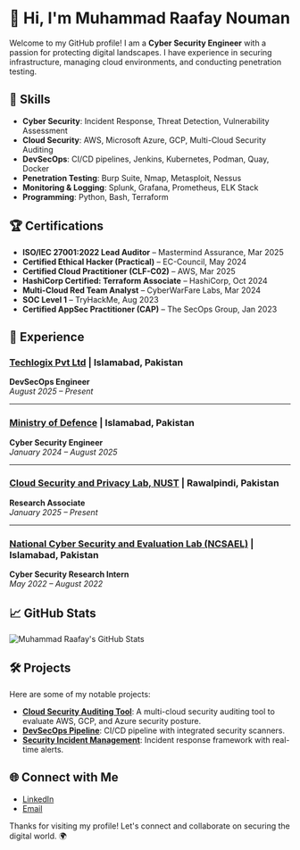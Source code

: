# 👋 Hi, I'm Muhammad Raafay Nouman

Welcome to my GitHub profile! I am a **Cyber Security Engineer** with a passion for protecting digital landscapes. I have experience in securing infrastructure, managing cloud environments, and conducting penetration testing.

## 🚀 Skills

- **Cyber Security**: Incident Response, Threat Detection, Vulnerability Assessment
- **Cloud Security**: AWS, Microsoft Azure, GCP, Multi-Cloud Security Auditing
- **DevSecOps**: CI/CD pipelines, Jenkins, Kubernetes, Podman, Quay, Docker
- **Penetration Testing**: Burp Suite, Nmap, Metasploit, Nessus
- **Monitoring & Logging**: Splunk, Grafana, Prometheus, ELK Stack
- **Programming**: Python, Bash, Terraform

## 🏆 Certifications

- **ISO/IEC 27001:2022 Lead Auditor** – Mastermind Assurance, Mar 2025
- **Certified Ethical Hacker (Practical)** – EC-Council, May 2024
- **Certified Cloud Practitioner (CLF-C02)** – AWS, Mar 2025
- **HashiCorp Certified: Terraform Associate** – HashiCorp, Oct 2024
- **Multi-Cloud Red Team Analyst** – CyberWarFare Labs, Mar 2024
- **SOC Level 1** – TryHackMe, Aug 2023
- **Certified AppSec Practitioner (CAP)** – The SecOps Group, Jan 2023

## 💼 Experience

### [**Techlogix Pvt Ltd**](https://www.techlogix.com/) | Islamabad, Pakistan  
**DevSecOps Engineer**  
*August 2025 – Present*

---

### [**Ministry of Defence**](https://www.paf.gov.pk/) | Islamabad, Pakistan  
**Cyber Security Engineer**  
*January 2024 – August 2025*

---

### [**Cloud Security and Privacy Lab, NUST**](https://mcs.nust.edu.pk/research/cloud-security-research-group/) | Rawalpindi, Pakistan  
**Research Associate**  
*January 2025 – Present*

---

### [**National Cyber Security and Evaluation Lab (NCSAEL)**](https://ncsael.lynx-infosec.com/) | Islamabad, Pakistan  
**Cyber Security Research Intern**  
*May 2022 – August 2022*


## 📈 GitHub Stats
![Muhammad Raafay's GitHub Stats](https://github-readme-stats.vercel.app/api?username=Raafay892&show_icons=true&hide_title=true&hide=prs&count_private=true&theme=radical)

## 🛠️ Projects

Here are some of my notable projects:
- **[Cloud Security Auditing Tool](https://github.com/Raafay892/MCAT)**: A multi-cloud security auditing tool to evaluate AWS, GCP, and Azure security posture.
- **[DevSecOps Pipeline](https://github.com/Raafay892/devsecops-pipeline)**: CI/CD pipeline with integrated security scanners.
- **[Security Incident Management](https://github.com/Raafay892/security-incident-management)**: Incident response framework with real-time alerts.

## 🌐 Connect with Me
- [LinkedIn](https://www.linkedin.com/in/muhammad-raafay/)
- [Email](mailto:mraafay892@gmail.com)

Thanks for visiting my profile! Let's connect and collaborate on securing the digital world. 🌍

